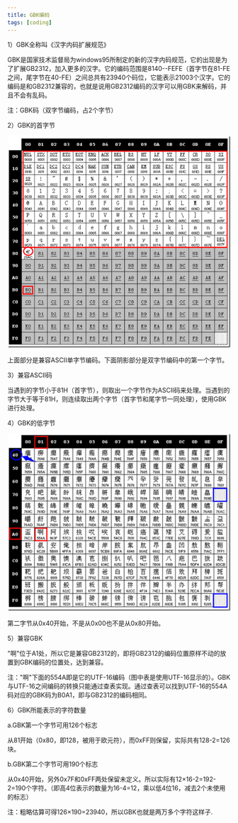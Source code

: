 ```yaml
---
title: GBK编码
tags: [coding]
---
```


1）GBK全称叫《汉字内码扩展规范》

GBK是国家技术监督局为windows95所制定的新的汉字内码规范，它的出现是为了扩展GB2312，加入更多的汉字。它的编码范围是8140--FEFE（首字节在81-FE之间，尾字节在40-FE）之间总共有23940个码位，它能表示21003个汉字。它的编码是和GB2312兼容的，也就是说用GB2312编码的汉字可以用GBK来解码，并且不会有乱码。

注：GBK码（双字节编码，占2个字节）

2）GBK的首字节

![](/images/other/encode/GBK-first-byte.png)

上面部分是兼容ASCII单字节编码。下面阴影部分是双字节编码中的第一个字节。

3）兼容ASCII码

当遇到的字节小于81H（首字节），则取出一个字节作为ASCII码来处理。当遇到的字节大于等于81H，则连续取出两个字节（首字节和尾字节一同处理），使用GBK进行处理。

4）GBK的低字节

![](/images/other/encode/GBK-second-byte.png)

第二字节从0x40开始，不是从0x00也不是从0x80开始。

5）兼容GBK

"啊"位于A1处，所以它是兼容GB2312的，即将GB2312的编码位置原样不动的放置到GBK编码的位置处，达到兼容。

注："啊"下面的554A即是它的UTF-16编码（图中表是使用UTF-16显示的）。GBK与UTF-16之间编码的转换只能通过查表实现。通过查表可以找到UTF-16的554A码对应的GBK码为B0A1，即与GB2312的编码相同。

6）GBK所能表示的字符数量

a.GBK第一个字节可用126个标志

从81开始（0x80，即128，被用于欧元符），而0xFF则保留，实际共有128-2=126块。

b.GBK第二个字节可用190个标志

从0x40开始，另外0x7F和0xFF两处保留未定义。所以实际有12×16-2=192-2=190个字符。（即高4位表示的数量为16-4=12，乘以低4位16，减去2个未使用的标志）

注：粗略估算可得126×190=23940，所以GBK也就是两万多个字符这样子.